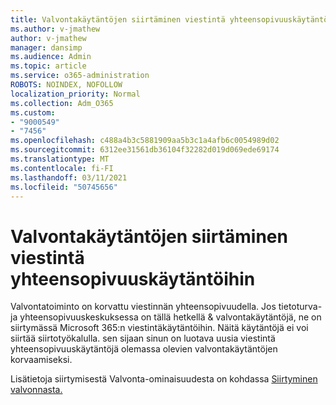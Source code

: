 ```yaml
---
title: Valvontakäytäntöjen siirtäminen viestintä yhteensopivuuskäytäntöihin
ms.author: v-jmathew
author: v-jmathew
manager: dansimp
ms.audience: Admin
ms.topic: article
ms.service: o365-administration
ROBOTS: NOINDEX, NOFOLLOW
localization_priority: Normal
ms.collection: Adm_O365
ms.custom:
- "9000549"
- "7456"
ms.openlocfilehash: c488a4b3c5881909aa5b3c1a4afb6c0054989d02
ms.sourcegitcommit: 6312ee31561db36104f32282d019d069ede69174
ms.translationtype: MT
ms.contentlocale: fi-FI
ms.lasthandoff: 03/11/2021
ms.locfileid: "50745656"
---
```

# <a name="migrate-supervision-policies-to-communication-compliance-policies"></a>Valvontakäytäntöjen siirtäminen viestintä yhteensopivuuskäytäntöihin

Valvontatoiminto on korvattu viestinnän yhteensopivuudella. Jos tietoturva- ja yhteensopivuuskeskuksessa on tällä hetkellä & valvontakäytäntöjä, ne on siirtymässä Microsoft 365:n viestintäkäytäntöihin. Näitä käytäntöjä ei voi siirtää siirtotyökalulla. sen sijaan sinun on luotava uusia viestintä yhteensopivuuskäytäntöjä olemassa olevien valvontakäytäntöjen korvaamiseksi.

Lisätietoja siirtymisestä Valvonta-ominaisuudesta on kohdassa [Siirtyminen valvonnasta.](https://go.microsoft.com/fwlink/?linkid=2128750)
